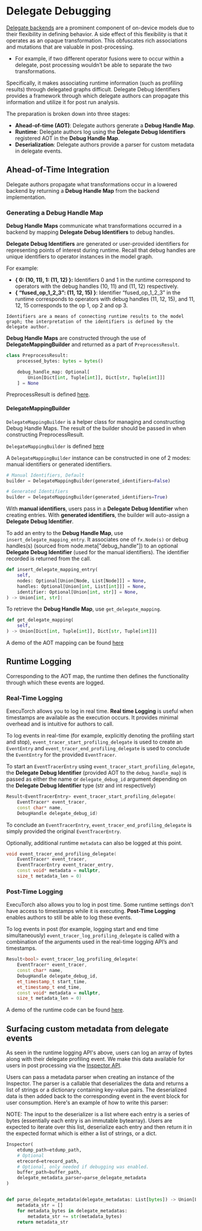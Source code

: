 # Delegate Debugging

[Delegate backends](compiler-delegate-and-partitioner.md) are a prominent component of on-device models due to their flexibility in defining behavior. A side effect of this flexibility is that it operates as an opaque transformation. This obfuscates rich associations and mutations that are valuable in post-processing.
- For example, if two different operator fusions were to occur within a delegate, post processing wouldn’t be able to separate the two transformations.

Specifically, it makes associating runtime information (such as profiling results) through delegated graphs difficult. Delegate Debug Identifiers provides a framework through which delegate authors can propagate this information and utilize it for post run analysis.

The preparation is broken down into three stages:
- **Ahead-of-time (AOT)**: Delegate authors generate a __Debug Handle Map__.
- **Runtime**: Delegate authors log using the __Delegate Debug Identifiers__ registered AOT in the __Debug Handle Map__.
- **Deserialization**: Delegate authors provide a parser for custom metadata in delegate events.

## Ahead-of-Time Integration
Delegate authors propagate what transformations occur in a lowered backend by returning a **Debug Handle Map** from the backend implementation.

### Generating a Debug Handle Map
**Debug Handle Maps** communicate what transformations occurred in a backend by mapping **Delegate Debug Identifiers** to debug handles.

**Delegate Debug Identifiers** are generated or user-provided identifiers for representing points of interest during runtime. Recall that debug handles are unique identifiers to operator instances in the model graph.

For example:
- **{ 0: (10, 11), 1: (11, 12) }:** Identifiers 0 and 1 in the runtime correspond to operators with the debug handles (10, 11) and (11, 12) respectively.
- **{ “fused_op_1_2_3”: (11, 12, 15) }**: Identifier “fused_op_1_2_3” in the runtime corresponds to operators with debug handles (11, 12, 15), and 11, 12, 15 corresponds to the op 1, op 2 and op 3.

```{Note}
Identifiers are a means of connecting runtime results to the model graph; the interpretation of the identifiers is defined by the delegate author.
```

**Debug Handle Maps** are constructed through the use of **DelegateMappingBuilder** and returned as a part of `PreprocessResult`.

```python
class PreprocessResult:
    processed_bytes: bytes = bytes()

    debug_handle_map: Optional[
        Union[Dict[int, Tuple[int]], Dict[str, Tuple[int]]]
    ] = None
```
PreprocessResult is defined [here](https://github.com/pytorch/executorch/blob/main/exir/backend/backend_details.py).

#### DelegateMappingBuilder
`DelegateMappingBuilder` is a helper class for managing and constructing Debug Handle Maps. The result of the builder should be passed in when constructing PreprocessResult.

`DelegateMappingBuilder` is defined [here](https://github.com/pytorch/executorch/blob/main/exir/backend/utils.py)

A `DelegateMappingBuilder` instance can be constructed in one of 2 modes: manual identifiers or generated identifiers.

```python
# Manual Identifiers, Default
builder = DelegateMappingBuilder(generated_identifiers=False)

# Generated Identifiers
builder = DelegateMappingBuilder(generated_identifiers=True)
```

With **manual identifiers**, users pass in a **Delegate Debug Identifier** when creating entries.
With **generated identifiers**, the builder will auto-assign a **Delegate Debug Identifier**.

To add an entry to the **Debug Handle Map**, use `insert_delegate_mapping_entry`. It associates one of `fx.Node(s)` or debug handles(s) (sourced from node.meta["debug_handle"]) to an optional **Delegate Debug Identifier** (used for the manual identifiers). The identifier recorded is returned from the call.

```python
def insert_delegate_mapping_entry(
    self,
    nodes: Optional[Union[Node, List[Node]]] = None,
    handles: Optional[Union[int, List[int]]] = None,
    identifier: Optional[Union[int, str]] = None,
) -> Union[int, str]:
```

To retrieve the **Debug Handle Map**, use `get_delegate_mapping`.
```python
def get_delegate_mapping(
    self,
) -> Union[Dict[int, Tuple[int]], Dict[str, Tuple[int]]]
```

A demo of the AOT mapping can be found [here](https://github.com/pytorch/executorch/blob/main/exir/backend/test/backend_with_delegate_mapping_demo.py)


## Runtime Logging
Corresponding to the AOT map, the runtime then defines the functionality through which these events are logged.

### Real-Time Logging

ExecuTorch allows you to log in real time. **Real time Logging** is useful when timestamps are available as the execution occurs. It provides minimal overhead and is intuitive for authors to call.

To log events in real-time (for example, explicitly denoting the profiling start and stop), `event_tracer_start_profiling_delegate` is used to create an `EventEntry` and `event_tracer_end_profiling_delegate` is used to conclude the `EventEntry` for the provided `EventTracer`.

To start an `EventTracerEntry` using `event_tracer_start_profiling_delegate`, the **Delegate Debug Identifier** (provided AOT to the `debug_handle_map`) is passed as either the name or `delegate_debug_id` argument depending on the **Delegate Debug Identifier** type (str and int respectively)

```c++
Result<EventTracerEntry> event_tracer_start_profiling_delegate(
    EventTracer* event_tracer,
    const char* name,
    DebugHandle delegate_debug_id)
```

To conclude an `EventTracerEntry`, `event_tracer_end_profiling_delegate` is simply provided the original `EventTracerEntry`.

Optionally, additional runtime `metadata` can also be logged at this point.

```c++
void event_tracer_end_profiling_delegate(
    EventTracer* event_tracer,
    EventTracerEntry event_tracer_entry,
    const void* metadata = nullptr,
    size_t metadata_len = 0)
```

### Post-Time Logging
ExecuTorch also allows you to log in post time. Some runtime settings don't have access to timestamps while it is executing. **Post-Time Logging** enables authors to still be able to log these events.

To log events in post (for example, logging start and end time simultaneously) `event_tracer_log_profiling_delegate` is called with a combination of the arguments used in the real-time logging API’s and timestamps.

```c++
Result<bool> event_tracer_log_profiling_delegate(
    EventTracer* event_tracer,
    const char* name,
    DebugHandle delegate_debug_id,
    et_timestamp_t start_time,
    et_timestamp_t end_time,
    const void* metadata = nullptr,
    size_t metadata_len = 0)
```
A demo of the runtime code can be found [here](https://github.com/pytorch/executorch/blob/main/runtime/executor/test/test_backend_with_delegate_mapping.cpp).


## Surfacing custom metadata from delegate events

As seen in the runtime logging API's above, users can log an array of bytes along with their delegate profiling event. We make this data available for users in post processing via the [Inspector API](model-inspector.rst).

Users can pass a metadata parser when creating an instance of the Inspector. The parser is a callable that deserializes the data and returns a list of strings or a dictionary containing key-value pairs. The deserialized data is then added back to the corresponding event in the event block for user consumption. Here's an example of how to write this parser:

NOTE: The input to the deserializer is a list where each entry is a series of bytes (essentially each entry is an immutable bytearray). Users are expected to iterate over this list, deserialize each entry and then return it in the expected format which is either a list of strings, or a dict.

```python
Inspector(
    etdump_path=etdump_path,
    # Optional
    etrecord=etrecord_path,
    # Optional, only needed if debugging was enabled.
    buffer_path=buffer_path,
    delegate_metadata_parser=parse_delegate_metadata
)


def parse_delegate_metadata(delegate_metadatas: List[bytes]) -> Union[List[str], Dict[str, Any]]:
    metadata_str = []
    for metadata_bytes in delegate_metadatas:
        metadata_str += str(metadata_bytes)
    return metadata_str
```
